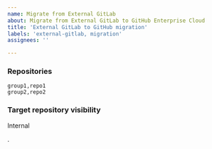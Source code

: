 ```yaml
---
name: Migrate from External GitLab
about: Migrate from External GitLab to GitHub Enterprise Cloud
title: 'External GitLab to GitHub migration'
labels: 'external-gitlab, migration'
assignees: ''

---
```


<!-- Repositories: Enter in the gitlab group and repo name(s), separated by a comma, 1 per line -->

<!-- Visibility: Enter in the target repository visibility setting (internal, private, public) -->


### Repositories

```csv
group1,repo1
group2,repo2
```


### Target repository visibility

Internal

.
